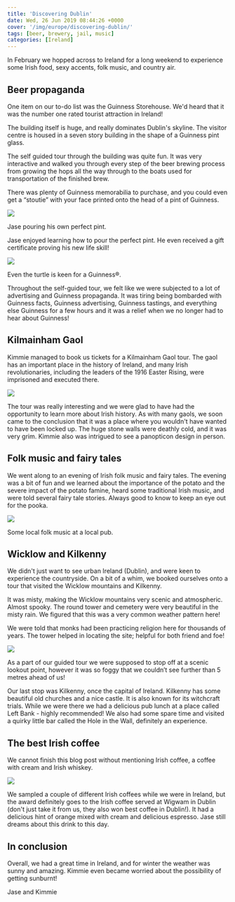 ```yaml
---
title: 'Discovering Dublin'
date: Wed, 26 Jun 2019 08:44:26 +0000
cover: '/img/europe/discovering-dublin/'
tags: [beer, brewery, jail, music]
categories: [Ireland]
---
```


In February we hopped across to Ireland for a long weekend to experience some Irish food, sexy accents, folk music, and country air.

Beer propaganda
---------------

One item on our to-do list was the Guinness Storehouse. We'd heard that it was the number one rated tourist attraction in Ireland!

The building itself is huge, and really dominates Dublin's skyline. The visitor centre is housed in a seven story building in the shape of a Guinness pint glass.

The self guided tour through the building was quite fun. It was very interactive and walked you through every step of the beer brewing process from growing the hops all the way through to the boats used for transportation of the finished brew.

There was plenty of Guinness memorabilia to purchase, and you could even get a “stoutie” with your face printed onto the head of a pint of Guinness.

![](http://coupleofkiwis.com/wp-content/uploads/2019/06/dublin_pour_beer-576x1024.jpg)

Jase pouring his own perfect pint.

Jase enjoyed learning how to pour the perfect pint. He even received a gift certificate proving his new life skill!

![](http://coupleofkiwis.com/wp-content/uploads/2019/06/dublin_beer_turtle-1024x576.jpg)

Even the turtle is keen for a Guinness®.

Throughout the self-guided tour, we felt like we were subjected to a lot of advertising and Guinness propaganda. It was tiring being bombarded with Guinness facts, Guinness advertising, Guinness tastings, and everything else Guinness for a few hours and it was a relief when we no longer had to hear about Guinness!

Kilmainham Gaol
---------------

Kimmie managed to book us tickets for a Kilmainham Gaol tour. The gaol has an important place in the history of Ireland, and many Irish revolutionaries, including the leaders of the 1916 Easter Rising, were imprisoned and executed there.

![](http://coupleofkiwis.com/wp-content/uploads/2019/06/dublin_prison-1024x576.jpg)

The tour was really interesting and we were glad to have had the opportunity to learn more about Irish history. As with many gaols, we soon came to the conclusion that it was a place where you wouldn't have wanted to have been locked up. The huge stone walls were deathly cold, and it was very grim. Kimmie also was intrigued to see a panopticon design in person.

Folk music and fairy tales
--------------------------

We went along to an evening of Irish folk music and fairy tales. The evening was a bit of fun and we learned about the importance of the potato and the severe impact of the potato famine, heard some traditional Irish music, and were told several fairy tale stories. Always good to know to keep an eye out for the pooka.

![](http://coupleofkiwis.com/wp-content/uploads/2019/06/dublin_music-1024x576.jpg)

Some local folk music at a local pub.

Wicklow and Kilkenny
--------------------

We didn't just want to see urban Ireland (Dublin), and were keen to experience the countryside. On a bit of a whim, we booked ourselves onto a tour that visited the Wicklow mountains and Kilkenny.

It was misty, making the Wicklow mountains very scenic and atmospheric. Almost spooky. The round tower and cemetery were very beautiful in the misty rain. We figured that this was a very common weather pattern here!

We were told that monks had been practicing religion here for thousands of years. The tower helped in locating the site; helpful for both friend and foe!

![](http://coupleofkiwis.com/wp-content/uploads/2019/06/dublin_wicklow-1024x576.jpg)

As a part of our guided tour we were supposed to stop off at a scenic lookout point, however it was so foggy that we couldn’t see further than 5 metres ahead of us!

Our last stop was Kilkenny, once the capital of Ireland. Kilkenny has some beautiful old churches and a nice castle. It is also known for its witchcraft trials. While we were there we had a delicious pub lunch at a place called Left Bank - highly recommended! We also had some spare time and visited a quirky little bar called the Hole in the Wall, definitely an experience.

The best Irish coffee
---------------------

We cannot finish this blog post without mentioning Irish coffee, a coffee with cream and Irish whiskey.

![](http://coupleofkiwis.com/wp-content/uploads/2019/06/dublin_coffee-1024x576.jpg)

We sampled a couple of different Irish coffees while we were in Ireland, but the award definitely goes to the Irish coffee served at Wigwam in Dublin (don't just take it from us, they also won best coffee in Dublin!). It had a delicious hint of orange mixed with cream and delicious espresso. Jase still dreams about this drink to this day.

In conclusion
-------------

Overall, we had a great time in Ireland, and for winter the weather was sunny and amazing. Kimmie even became worried about the possibility of getting sunburnt!

Jase and Kimmie